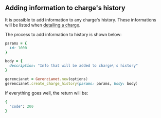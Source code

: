 ## Adding information to charge's history

It is possible to add information to any charge's history. These informations will be listed when [detailing a charge](https://github.com/gerencianet/gn-api-sdk-ruby/tree/master/docs/charge-detailing.md).

The process to add information to history is shown below:


```ruby
params = {
  id: 1000
}

body = {
  description: "Info that will be added to charge\'s history"
}

gerencianet = Gerencianet.new(options)
gerencianet.create_charge_history(params: params, body: body)
```

If everything goes well, the return will be:

```ruby
{
  "code": 200
}
```
